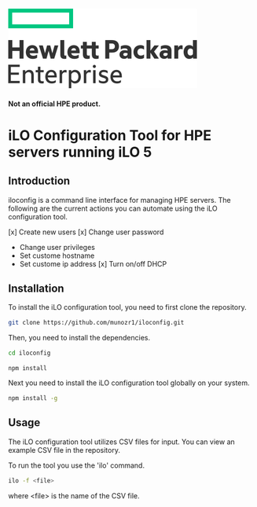 ![HPE logo](./hpe_logo/hpe-logo.svg)

#### Not an official HPE product.

# iLO Configuration Tool for HPE servers running iLO 5

## Introduction

iloconfig is a command line interface for managing HPE servers. The following are the current actions you can automate using the iLO configuration tool.

[x] Create new users
[x] Change user password
- Change user privileges
- Set custome hostname
- Set custome ip address
[x] Turn on/off DHCP

## Installation

To install the iLO configuration tool, you need to first clone the repository.

```bash
git clone https://github.com/munozr1/iloconfig.git
```

Then, you need to install the dependencies.

```bash
cd iloconfig
```

```
npm install
```

Next you need to install the iLO configuration tool globally on your system.

```bash
npm install -g
```

## Usage

The iLO configuration tool utilizes CSV files for input. You can view an example CSV file in the repository.

To run the tool you use the 'ilo' command.

```bash
ilo -f <file>
```

where \<file> is the name of the CSV file.
